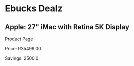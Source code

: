 
# Ebucks Dealz
## Apple: 27" iMac with Retina 5K Display
[Product Page](https://www.ebucks.com/web/shop/productSelected.do?prodId=1053286699&catId=375509364)

Price: R35499.00

Savings: 2500.0


	